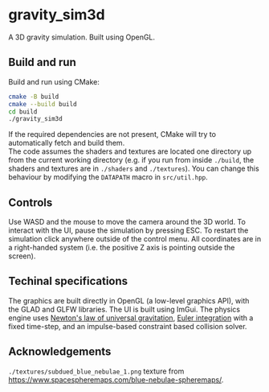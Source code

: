 # gravity_sim3d

A 3D gravity simulation. Built using OpenGL.

## Build and run

Build and run using CMake:

```sh
cmake -B build
cmake --build build
cd build
./gravity_sim3d
```

If the required dependencies are not present, CMake will try to automatically fetch and build them.\
The code assumes the shaders and textures are located one directory up from the current working directory (e.g. if you run from inside `./build`, the shaders and textures are in `./shaders` and `./textures`). You can change this behaviour by modifying the `DATAPATH` macro in `src/util.hpp`.

## Controls

Use WASD and the mouse to move the camera around the 3D world. To interact with the UI, pause the simulation by pressing ESC. To restart the simulation click anywhere outside of the control menu. All coordinates are in a right-handed system (i.e. the positive Z axis is pointing outside the screen).

## Techinal specifications

The graphics are built directly in OpenGL (a low-level graphics API), with the GLAD and GLFW libraries. The UI is built using ImGui. The physics engine uses [Newton's law of universal gravitation](https://en.wikipedia.org/wiki/Newton%27s_law_of_universal_gravitation), [Euler integration](https://en.wikipedia.org/wiki/Euler_method) with a fixed time-step, and an impulse-based constraint based collision solver.

## Acknowledgements

`./textures/subdued_blue_nebulae_1.png` texture from <https://www.spacespheremaps.com/blue-nebulae-spheremaps/>.
